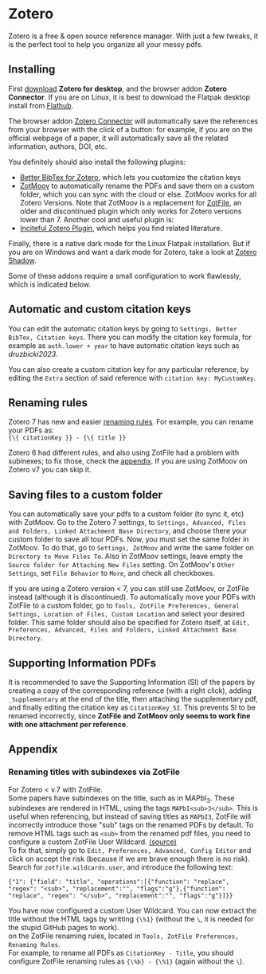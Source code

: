 # Zotero

Zotero is a free & open source reference manager. With just a few tweaks, it is the perfect tool to help you organize all your messy pdfs.

## Installing

First [download](https://www.zotero.org/download/) __Zotero for desktop__, and the browser addon __Zotero Connector__. If you are on Linux, it is best to download the Flatpak desktop install from [Flathub](https://flathub.org/apps/org.zotero.Zotero).  

The browser addon [Zotero Connector](https://www.zotero.org/download/) will automatically save the references from your browser with the click of a button: for example, if you are on the official webpage of a paper, it will automatically save all the related information, authors, DOI, etc.  

You definitely should also install the following plugins:
- [Better BibTex for Zotero](https://retorque.re/zotero-better-bibtex/installation/index.html), which lets you customize the citation keys
- [ZotMoov](https://github.com/wileyyugioh/zotmoov) to automatically rename the PDFs and save them on a custom folder, which you can sync with the cloud or else. ZotMoov works for all Zotero Versions. Note that ZotMoov is a replacement for [ZotFile](http://zotfile.com/#how-to-install--set-up-zotfile), an older and discontinued plugin which only works for Zotero versions lower than 7.
Another cool and useful plugin is:
- [Inciteful Zotero Plugin](https://github.com/inciteful-xyz/inciteful-zotero-plugin), which helps you find related literature.  

Finally, there is a native dark mode for the Linux Flatpak installation. But if you are on Windows and want a dark mode for Zotero, take a look at [Zotero Shadow](https://github.com/pablogila/ZoteroShadow).  

Some of these addons require a small configuration to work flawlessly, which is indicated below.  

## Automatic and custom citation keys

You can edit the automatic citation keys by going to `Settings, Better BibTex, Citation keys`. There you can modify the citation key formula, for example as `auth.lower + year` to have automatic citation keys such as _druzbicki2023_.  

You can also create a custom citation key for any particular reference, by editing the `Extra` section of said reference with `citation key: MyCustomKey`.  

## Renaming rules

Zotero 7 has new and easier [renaming rules](https://www.zotero.org/support/file_renaming). For example, you can rename your PDFs as:  
`{\{ citationKey }} - {\{ title }}`  

Zotero 6 had different rules, and also using ZotFile had a problem with subinexes; to fix those, check the [appendix](#renaming-titles-with-subindexes-via-zotfile). If you are using ZotMoov on Zotero v7 you can skip it.  

## Saving files to a custom folder

You can automatically save your pdfs to a custom folder (to sync it, etc) with ZotMoov.
Go to the Zotero 7 settings, to `Settings, Advanced, Files and Folders, Linked Attachment Base Directory`, and choose there your custom folder to save all tour PDFs.
Now, you must set the same folder in ZotMoov. To do that, go to `Settings, ZotMoov` and write the same folder on `Directory to Move Files To`. Also in ZotMoov settings, leave empty the `Source folder for Attaching New Files` setting. On ZotMoov's `Other Settings`, set `File Behavior` to `More`, and check all checkboxes.  

If you are using a Zotero version < 7, you can still use ZotMoov, or ZotFile instead (although it is discontinued). To automatically move your PDFs with ZotFile to a custom folder, go to `Tools, ZotFile Preferences, General Settings, Location of Files, Custom Location` and select your desired folder. This same folder should also be specified for Zotero itself, at `Edit, Preferences, Advanced, Files and Folders, Linked Attachment Base Directory`.  

## Supporting Information PDFs

It is recommended to save the Supporting Information (SI) of the papers by creating a copy of the corresponding reference (with a right click), adding `_Supplementary` at the end of the title, then attaching the supplementary pdf, and finally editing the citation key as `CitationKey_SI`. This prevents SI to be renamed incorrectly, since __ZotFile and ZotMoov only seems to work fine with one attachment per reference__.  

## Appendix

### Renaming titles with subindexes via ZotFile

For Zotero < v.7 with ZotFile.  
Some papers have subindexes on the title, such as in MAPbI<sub>3</sub>. These subindexes are rendered in HTML, using the tags `MAPbI<sub>3</sub>`. This is useful when referencing, but instead of saving titles as `MAPbI3`, ZotFile will incorrectly introduce those "sub" tags on the renamed PDFs by default. To remove HTML tags such as `<sub>` from the renamed pdf files, you need to configure a custom ZotFile User Wildcard. [(source)](https://github.com/jlegewie/zotfile/issues/455)  
To fix that, simply go to `Edit, Preferences, Advanced, Config Editor` and click on accept the risk (because if we are brave enough there is no risk). Search for `zotfile.wildcards.user`, and introduce the following text:  
```
{"1": {"field": "title", "operations":[{"function": "replace", "regex": "<sub>", "replacement":"", "flags":"g"},{"function": "replace", "regex": "</sub>", "replacement":"", "flags":"g"}]}}
```
You have now configured a custom User Wildcard. You can now extract the title without the HTML tags by writting `{\%1}` (without the `\`, it is needed for the stupid GitHub pages to work).  
on the ZotFile renaming rules, located in `Tools, ZotFile Preferences, Renaming Rules`.  
For example, to rename all PDFs as `CitationKey - Title`, you should configure ZotFile renaming rules as `{\%b} - {\%1}` (again without the `\`).  

